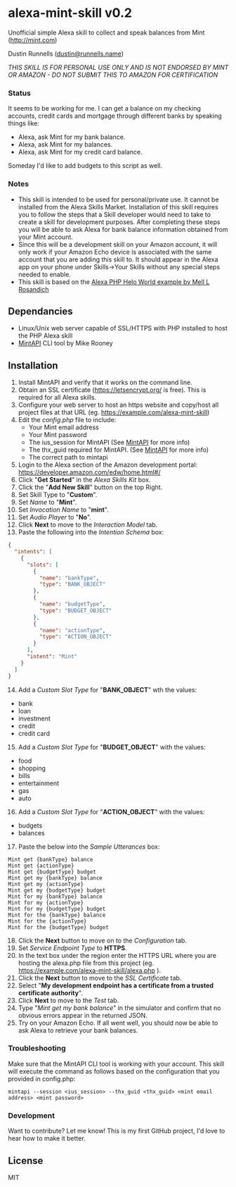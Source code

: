 # alexa-mint-skill v0.2

Unofficial simple Alexa skill to collect and speak balances from Mint (http://mint.com)

Dustin Runnells (dustin@runnells.name)

*THIS SKILL IS FOR PERSONAL USE ONLY AND IS NOT ENDORSED BY MINT OR AMAZON - DO NOT SUBMIT THIS TO AMAZON FOR CERTIFICATION*

### Status
It seems to be working for me. I can get a balance on my checking accounts, credit cards and mortgage through different banks by speaking things like:
* Alexa, ask Mint for my bank balance.
* Alexa, ask Mint for my balances.
* Alexa, ask Mint for my credit card balance.

Someday I'd like to add budgets to this script as well.

### Notes
* This skill is intended to be used for personal/private use. It cannot be installed from the Alexa Skills Market. Installation of this skill requires you to follow the steps that a Skill developer would need to take to create a skill for development purposes. After completing these steps you will be able to ask Alexa for bank balance information obtained from your Mint account.
* Since this will be a development skill on your Amazon account, it will only work if your Amazon Echo device is associated with the same account that you are adding this skill to. It should appear in the Alexa app on your phone under Skills->Your Skills without any special steps needed to enable.
* This skill is based on the [Alexa PHP Helo World example by Mell L Rosandich](http://www.ourace.com/145-amazon-echo-alexa-with-php-hello-world)

## Dependancies
* Linux/Unix web server capable of SSL/HTTPS with PHP installed to host the PHP Alexa skill
* [MintAPI](https://github.com/mrooney/mintapi) CLI tool by Mike Rooney

## Installation

1. Install MintAPI and verify that it works on the command line.
2. Obtain an SSL certificate (https://letsencrypt.org/ is free). This is required for all Alexa skills.
3. Configure your web server to host an https website and copy/host all project files at that URL (eg. https://example.com/alexa-mint-skill)
4. Edit the *config.php* file to include:
    * Your Mint email address
    * Your Mint password
    * The ius_session for MintAPI (See [MintAPI](https://github.com/mrooney/mintapi) for more info)
    * The thx_guid required for MintAPI. (See [MintAPI](https://github.com/mrooney/mintapi) for more info)
    * The correct path to mintapi
5. Login to the Alexa section of the Amazon development portal: https://developer.amazon.com/edw/home.html#/
6. Click "**Get Started**" in the *Alexa Skills Kit* box.
7. Click the "**Add New Skill**" button on the top Right.
8. Set Skill Type to "**Custom**".
9. Set *Name* to "**Mint**".
10. Set *Invocation Name* to "**mint**".
11. Set *Audio Player* to "**No**".
12. Click **Next** to move to the *Interaction Model* tab.
13. Paste the following into the *Intention Schema* box:
```json
{
  "intents": [
    {
      "slots": [
        {
          "name": "bankType",
          "type": "BANK_OBJECT"
        },
        {
          "name": "budgetType",
          "type": "BUDGET_OBJECT"
        },
        {
          "name": "actionType",
          "type": "ACTION_OBJECT"
        }
      ],
      "intent": "Mint"
    }
  ]
}
```
14. Add a *Custom Slot Type* for "**BANK_OBJECT**" wth the values:
* bank
* loan
* investment
* credit
* credit card

15. Add a *Custom Slot Type* for "**BUDGET_OBJECT**" with the values:
* food
* shopping
* bills
* entertainment
* gas
* auto

16. Add a *Custom Slot Type* for "**ACTION_OBJECT**" with the values:
* budgets
* balances

17. Paste the below into the *Sample Utterances* box:
```
Mint get {bankType} balance
Mint get {actionType}
Mint get {budgetType} budget
Mint get my {bankType} balance
Mint get my {actionType}
Mint get my {budgetType} budget
Mint for my {bankType} balance
Mint for my {actionType}
Mint for my {budgetType} budget
Mint for the {bankType} balance
Mint for the {actionType}
Mint for the {budgetType} budget
```

18. Click the **Next** button to move on to the *Configuration* tab.
19. Set *Service Endpoint Type* to **HTTPS**.
20. In the text box under the region enter the HTTPS URL where you are hosting the alexa.php file from this project (eg. https://example.com/alexa-mint-skill/alexa.php ).
21. Click the **Next** button to move to the *SSL Certificate* tab.
22. Select "**My development endpoint has a certificate from a trusted certificate authority**".
23. Click **Next** to move to the *Test* tab. 
24. Type "*Mint get my bank balance*" in the simulator and confirm that no obvious errors appear in the returned JSON.
25. Try on your Amazon Echo. If all went well, you should now be able to ask Alexa to retrieve your bank balances.

### Troubleshooting

Make sure that the MintAPI CLI tool is working with your account. This skill will execute the command as follows based on the configuration that you provided in config.php:

```
mintapi --session <ius_session> --thx_guid <thx_guid> <mint email address> <mint password>
```

### Development

Want to contribute? Let me know! This is my first GitHub project, I'd love to hear how to make it better.


License
----

MIT
